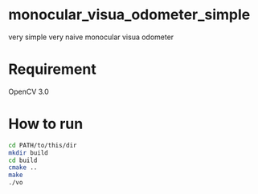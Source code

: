 # monocular_visua_odometer_simple
very simple very naive monocular visua odometer



# Requirement

OpenCV 3.0



# How to run

```bash
cd PATH/to/this/dir
mkdir build
cd build
cmake ..
make
./vo
```

